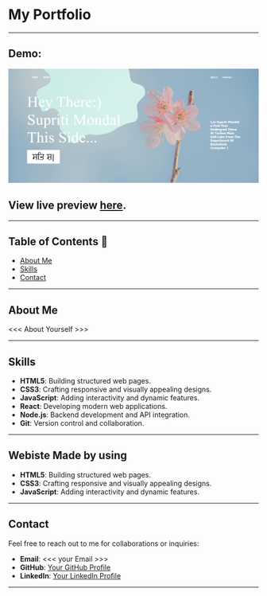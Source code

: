 # My Portfolio

---

## Demo:

![Portfolio Screenshot](/image.png)

## View live preview [here](https://swarspark.github.io/Hactoberfest-My-Portfolio/).

---

## Table of Contents :scroll:

- [About Me](#about-me)
- [Skills](#skills)
- [Contact](#contact)

---

## About Me

<<< About Yourself >>>

---

## Skills

- **HTML5**: Building structured web pages.
- **CSS3**: Crafting responsive and visually appealing designs.
- **JavaScript**: Adding interactivity and dynamic features.
- **React**: Developing modern web applications.
- **Node.js**: Backend development and API integration.
- **Git**: Version control and collaboration.

---

## Webiste Made by using

- **HTML5**: Building structured web pages.
- **CSS3**: Crafting responsive and visually appealing designs.
- **JavaScript**: Adding interactivity and dynamic features.

---

## Contact

Feel free to reach out to me for collaborations or inquiries:

- **Email**: <<< your Email >>>
- **GitHub**: [Your GitHub Profile](https://github.com/yourusername)
- **LinkedIn**: [Your LinkedIn Profile](https://www.linkedin.com/in/yourprofile)

---
